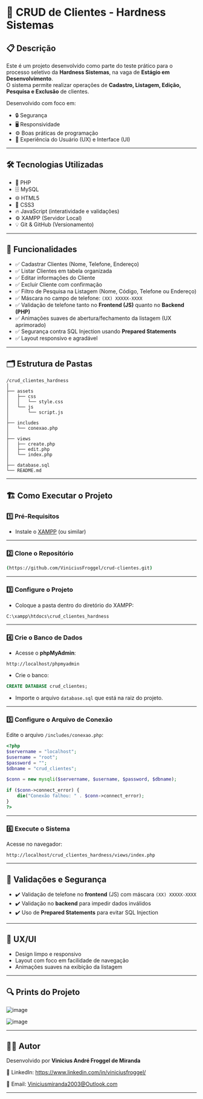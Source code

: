 
# 🚀 CRUD de Clientes - Hardness Sistemas

## 📋 Descrição

Este é um projeto desenvolvido como parte do teste prático para o processo seletivo da **Hardness Sistemas**, na vaga de **Estágio em Desenvolvimento**.  
O sistema permite realizar operações de **Cadastro, Listagem, Edição, Pesquisa e Exclusão** de clientes.

Desenvolvido com foco em:

- 🔒 Segurança
- 🖥️ Responsividade
- ⚙️ Boas práticas de programação
- 🎨 Experiência do Usuário (UX) e Interface (UI)

---

## 🛠️ Tecnologias Utilizadas

- 🐘 PHP 
- 🗄️ MySQL
- 🌐 HTML5
- 🎨 CSS3
- 🔥 JavaScript (interatividade e validações)
- ⚙️ XAMPP (Servidor Local)
- 💡 Git & GitHub (Versionamento)

---

## 🎯 Funcionalidades

- ✅ Cadastrar Clientes (Nome, Telefone, Endereço)
- ✅ Listar Clientes em tabela organizada
- ✅ Editar informações do Cliente
- ✅ Excluir Cliente com confirmação
- ✅ Filtro de Pesquisa na Listagem (Nome, Código, Telefone ou Endereço)
- ✅ Máscara no campo de telefone: `(XX) XXXXX-XXXX`
- ✅ Validação de telefone tanto no **Frontend (JS)** quanto no **Backend (PHP)**
- ✅ Animações suaves de abertura/fechamento da listagem (UX aprimorado)
- ✅ Segurança contra SQL Injection usando **Prepared Statements**
- ✅ Layout responsivo e agradável

---

## 🗂️ Estrutura de Pastas

```
/crud_clientes_hardness
│
├── assets
│   ├── css
│   │   └── style.css
│   └── js
│       └── script.js
│
├── includes
│   └── conexao.php
│
├── views
│   ├── create.php
│   ├── edit.php
│   └── index.php
│
├── database.sql
└── README.md
```

---

## 🏗️ Como Executar o Projeto

### 1️⃣ Pré-Requisitos

- Instale o [XAMPP](https://www.apachefriends.org/pt_br/index.html) (ou similar)


---

### 2️⃣ Clone o Repositório

```bash
(https://github.com/ViniciusFroggel/crud-clientes.git)
```

---

### 3️⃣ Configure o Projeto

- Coloque a pasta dentro do diretório do XAMPP:

```
C:\xampp\htdocs\crud_clientes_hardness
```

---

### 4️⃣ Crie o Banco de Dados

- Acesse o **phpMyAdmin**:

```
http://localhost/phpmyadmin
```

- Crie o banco:

```sql
CREATE DATABASE crud_clientes;
```

- Importe o arquivo `database.sql` que está na raiz do projeto.

---

### 5️⃣ Configure o Arquivo de Conexão

Edite o arquivo `/includes/conexao.php`:

```php
<?php
$servername = "localhost";
$username = "root";
$password = "";
$dbname = "crud_clientes";

$conn = new mysqli($servername, $username, $password, $dbname);

if ($conn->connect_error) {
    die("Conexão falhou: " . $conn->connect_error);
}
?>
```

---

### 6️⃣ Execute o Sistema

Acesse no navegador:

```
http://localhost/crud_clientes_hardness/views/index.php
```

---

## 🔐 Validações e Segurança

- ✔️ Validação de telefone no **frontend** (JS) com máscara `(XX) XXXXX-XXXX`
- ✔️ Validação no **backend** para impedir dados inválidos
- ✔️ Uso de **Prepared Statements** para evitar SQL Injection

---

## 🎨 UX/UI

- Design limpo e responsivo
- Layout com foco em facilidade de navegação
- Animações suaves na exibição da listagem

---

## 🔍 Prints do Projeto

![image](https://github.com/user-attachments/assets/ff5b7b36-0d80-4216-a74b-07f3398a2a3a)

![image](https://github.com/user-attachments/assets/920989b6-7dc6-47fc-adf1-f039c4795349)



---

## 👨‍💻 Autor

Desenvolvido por **Vinicius André Froggel de Miranda** 
 
🚀 LinkedIn: https://www.linkedin.com/in/viniciusfroggel/ 

📧 Email: Viniciusmiranda2003@Outlook.com

---


